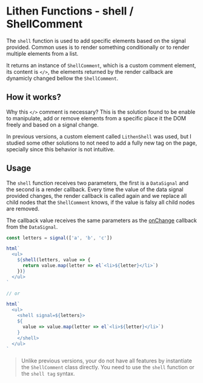# Lithen Functions - shell / ShellComment

The `shell` function is used to add specific elements based on the signal provided. Common uses
is to render something conditionally or to render multiple elements from a list.

It returns an instance of `ShellComment`, which is a custom comment element, its content is
`</>`, the elements returned by the render callback are dynamicly changed bellow the `ShellComment`.

## How it works?

Why this `</>` comment is necessary? This is the solution found to be enable to manipulate, add
or remove elements from a specific place it the DOM freely and based on a signal change.

In previous versions, a custom element called `LithenShell` was used, but I studied some other 
solutions to not need to add a fully new tag on the page, specially since this behavior
is not intuitive.

## Usage

The `shell` function receives two parameters, the first is a `DataSignal` and the second is a 
render callback. Every time the value of the data signal provided changes, the render callback 
is called again and we replace all child nodes that the `ShellComment` knows, if the value is
falsy all child nodes are removed.

The callback value receives the same parameters as the [onChange](./signals.md#onchange) 
callback from the `DataSignal`.

```ts
const letters = signal(['a', 'b', 'c'])

html`
  <ul>
    ${shell(letters, value => {
      return value.map(letter => el`<li>${letter}</li>`)
    })}
  </ul>
`

// or

html`
  <ul>
    <shell signal=${letters}>
    ${
      value => value.map(letter => el`<li>${letter}</li>`)
    }
    </shell>
  </ul>
`
```

> Unlike previous versions, your do not have all features by instantiate the 
  `ShellComment` class directly. You need to use the `shell` function or the
  `shell tag` syntax.
